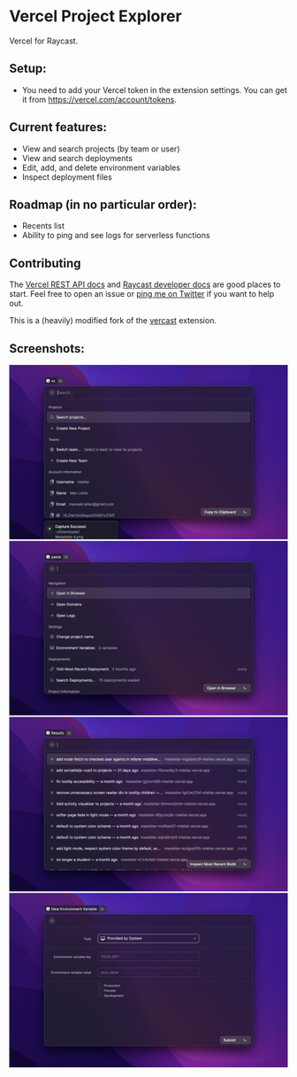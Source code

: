 # Vercel Project Explorer
Vercel for Raycast.

## Setup:
- You need to add your Vercel token in the extension settings. You can get it from https://vercel.com/account/tokens.

## Current features:
- View and search projects (by team or user)
- View and search deployments
- Edit, add, and delete environment variables
- Inspect deployment files

## Roadmap (in no particular order):
- Recents list
- Ability to ping and see logs for serverless functions 

## Contributing
The [Vercel REST API docs](https://vercel.com/docs/rest-api) and [Raycast developer docs](https://developers.raycast.com/) are good places to start. Feel free to open an issue or [ping me on Twitter](https://twitter.com/max_leiter) if you want to help out.

This is a (heavily) modified fork of the [vercast](https://github.com/raycast/extensions/tree/main/extensions/vercast) extension.


## Screenshots:
<img src="metadata/home.png" width="600">
<img src="metadata/view-project.png" width="600">
<img src="metadata/search-deployments.png" width="600">
<img src="metadata/new-env-var.png" width="600">
